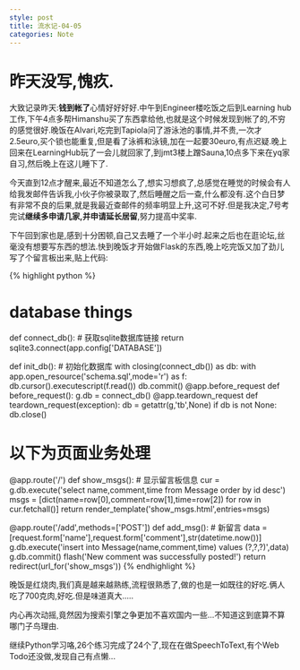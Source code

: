 ```yaml
---
style: post
title: 流水记-04-05
categories: Note
---
```

# 昨天没写,愧疚.

大致记录昨天:**钱到帐了**心情好好好好.中午到Engineer楼吃饭之后到Learning hub工作,下午4点多帮Himanshu买了东西拿给他,也就是这个时候发现到帐了的,不穷的感觉很好.晚饭在Alvari,吃完到Tapiola问了游泳池的事情,并不贵,一次才2.5euro,买个锁也能重复,但是看了泳裤和泳镜,加在一起要30euro,有点迟疑.晚上回来在LearningHub玩了一会儿就回家了,到jmt3楼上蹭Sauna,10点多下来在yq家自习,然后晚上在这儿睡下了.
<!---  '昨晚尝试了人生中第一次内射,不可谓不爽,但是一想到后果就会内心有点儿肝儿颤' --->

今天直到12点才醒来,最近不知道怎么了,想实习想疯了,总感觉在睡觉的时候会有人给我发邮件告诉我,小伙子你被录取了,然后睡醒之后一查,什么都没有.这个白日梦有非常不良的后果,就是我最近查邮件的频率明显上升,这可不好.但是我决定,7号考完试**继续多申请几家,并申请延长居留**,努力提高中奖率.

下午回到家也是,感到十分困顿,自己又去睡了一个半小时.起来之后也在逛论坛,丝毫没有想要写东西的想法.快到晚饭才开始做Flask的东西,晚上吃完饭又加了劲儿写了个留言板出来,贴上代码:

{% highlight python %}
# database things
def connect_db():	# 获取sqlite数据库链接
	return sqlite3.connect(app.config['DATABASE'])

def init_db():		# 初始化数据库
	with closing(connect_db()) as db:
		with app.open_resource('schema.sql',mode='r') as f:
			db.cursor().executescript(f.read())
		db.commit()
@app.before_request	
def before_request():
	g.db = connect_db()
@app.teardown_request
def teardown_request(exception):
	db = getattr(g,'tb',None)
	if db is not None:
		db.close()
# 以下为页面业务处理
@app.route('/')
def show_msgs():	# 显示留言板信息
	cur = g.db.execute('select name,comment,time from Message order by id desc')
	msgs = [dict(name=row[0],comment=row[1],time=row[2]) for row in cur.fetchall()]
	return render_template('show_msgs.html',entries=msgs)

@app.route('/add',methods=['POST'])
def add_msg():		# 新留言
	data = [request.form['name'],request.form['comment'],str(datetime.now())]
	g.db.execute('insert into Message(name,comment,time) values (?,?,?)',data)
	g.db.commit()
	flash('New comment was successfully posted!')
	return redirect(url_for('show_msgs'))
{% endhighlight %}

晚饭是红烧肉,我们真是越来越熟练,流程很熟悉了,做的也是一如既往的好吃.俩人吃了700克肉,好吃.但是味道真大.....

内心再次动摇,竟然因为搜索引擎之争更加不喜欢国内一些...不知道这到底算不算哪门子鸟理由.

继续Python学习咯,26个练习完成了24个了,现在在做SpeechToText,有个Web Todo还没做,发现自己有点懒...
